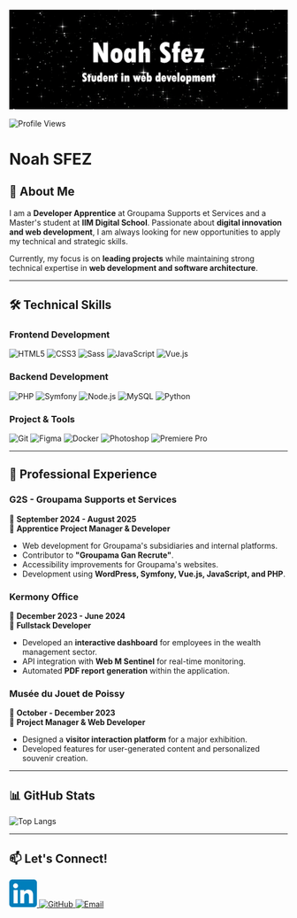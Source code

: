 ![Banner](./image/𝗕𝗟𝗢𝗢𝗗%20𝗧𝗜𝗘%20_%20Corte%20de%20Espinhos%20e%20Rosas%20¹.gif)

![Profile Views](https://komarev.com/ghpvc/?username=Noah-Sfez&color=red)

# **Noah SFEZ**  

## **🚀 About Me**  

I am a **Developer Apprentice** at Groupama Supports et Services and a Master's student at **IIM Digital School**. Passionate about **digital innovation and web development**, I am always looking for new opportunities to apply my technical and strategic skills.  

Currently, my focus is on **leading projects** while maintaining strong technical expertise in **web development and software architecture**.  

---

## **🛠️ Technical Skills**  

### **Frontend Development**
![HTML5](https://img.shields.io/badge/html5-%23E34F26.svg?style=for-the-badge&logo=html5&logoColor=white)
![CSS3](https://img.shields.io/badge/css3-%231572B6.svg?style=for-the-badge&logo=css3&logoColor=white)
![Sass](https://img.shields.io/badge/sass-%23CC6699.svg?style=for-the-badge&logo=sass&logoColor=white)
![JavaScript](https://img.shields.io/badge/javascript-%23323330.svg?style=for-the-badge&logo=javascript&logoColor=%23F7DF1E)
![Vue.js](https://img.shields.io/badge/vuejs-%2335495e.svg?style=for-the-badge&logo=vue.js&logoColor=%234FC08D)

### **Backend Development**
![PHP](https://img.shields.io/badge/php-%23777BB4.svg?style=for-the-badge&logo=php&logoColor=white)
![Symfony](https://img.shields.io/badge/symfony-%23000000.svg?style=for-the-badge&logo=symfony&logoColor=white)
![Node.js](https://img.shields.io/badge/node.js-%2343853D.svg?style=for-the-badge&logo=node.js&logoColor=white)
![MySQL](https://img.shields.io/badge/mysql-%2300f.svg?style=for-the-badge&logo=mysql&logoColor=white)
![Python](https://img.shields.io/badge/python-%233776AB.svg?style=for-the-badge&logo=python&logoColor=white)

### **Project & Tools**
![Git](https://img.shields.io/badge/git-%23F05032.svg?style=for-the-badge&logo=git&logoColor=white)
![Figma](https://img.shields.io/badge/figma-%23F24E1E.svg?style=for-the-badge&logo=figma&logoColor=white)
![Docker](https://img.shields.io/badge/docker-%230db7ed.svg?style=for-the-badge&logo=docker&logoColor=white)
![Photoshop](https://img.shields.io/badge/photoshop-%2300C8FF.svg?style=for-the-badge&logo=adobe-photoshop&logoColor=white)
![Premiere Pro](https://img.shields.io/badge/Premiere%20Pro-%230062C6.svg?style=for-the-badge&logo=adobe-premiere-pro&logoColor=white)

---

## **📌 Professional Experience**  

### **G2S - Groupama Supports et Services**  
📅 **September 2024 - August 2025**  
🔹 **Apprentice Project Manager & Developer**  

- Web development for Groupama's subsidiaries and internal platforms.  
- Contributor to **"Groupama Gan Recrute"**.  
- Accessibility improvements for Groupama's websites.  
- Development using **WordPress, Symfony, Vue.js, JavaScript, and PHP**.  

### **Kermony Office**  
📅 **December 2023 - June 2024**  
🔹 **Fullstack Developer**  

- Developed an **interactive dashboard** for employees in the wealth management sector.  
- API integration with **Web M Sentinel** for real-time monitoring.  
- Automated **PDF report generation** within the application.  

### **Musée du Jouet de Poissy**  
📅 **October - December 2023**  
🔹 **Project Manager & Web Developer**  

- Designed a **visitor interaction platform** for a major exhibition.  
- Developed features for user-generated content and personalized souvenir creation.  

---

## **📊 GitHub Stats**  

![Top Langs](https://github-readme-stats.vercel.app/api/top-langs/?username=Noah-Sfez&layout=compact&bc=000)

---

## **📫 Let's Connect!**  

<a href="https://www.linkedin.com/in/noahsfez/">
  <img src="./image/LinkedIn_icon.svg.png" alt="LinkedIn Profile" width="50" height="50">
</a>  
<a href="https://github.com/Noah-Sfez">
  <img src="https://img.shields.io/badge/GitHub-000?style=for-the-badge&logo=github&logoColor=white" alt="GitHub">
</a>  
<a href="mailto:sfz.noah@gmail.com">
  <img src="https://img.shields.io/badge/Email-D14836?style=for-the-badge&logo=gmail&logoColor=white" alt="Email">
</a>  


